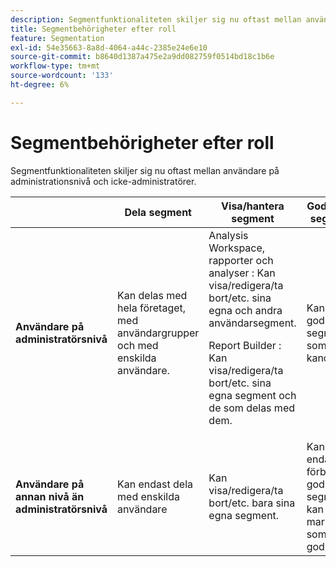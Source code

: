 ```yaml
---
description: Segmentfunktionaliteten skiljer sig nu oftast mellan användare på administrationsnivå och icke-administratörer.
title: Segmentbehörigheter efter roll
feature: Segmentation
exl-id: 54e35663-8a8d-4064-a44c-2385e24e6e10
source-git-commit: b8640d1387a475e2a9dd082759f0514bd18c1b6e
workflow-type: tm+mt
source-wordcount: '133'
ht-degree: 6%

---
```


# Segmentbehörigheter efter roll

Segmentfunktionaliteten skiljer sig nu oftast mellan användare på administrationsnivå och icke-administratörer.

<table id="table_13F72FD90C964B86BD4B51E6F51ED292"> 
 <thead> 
  <tr> 
   <th colname="col1" class="entry"></th> 
   <th colname="col2" class="entry"> Dela segment </th> 
   <th colname="col3" class="entry"> Visa/hantera segment </th> 
   <th colname="col4" class="entry"> Godkänna segment </th> 
   <th colname="col5" class="entry"> Tillämpar segment </th> 
  </tr> 
 </thead>
 <tbody> 
  <tr> 
   <td colname="col1"> <b>Användare på administratörsnivå</b> </td> 
   <td colname="col2"> Kan delas med hela företaget, med användargrupper och med enskilda användare. </td> 
   <td colname="col3"> <span class="keyword"> Analysis Workspace, rapporter och analyser </span>: Kan visa/redigera/ta bort/etc. sina egna och andra användarsegment. <p> <span class="keyword"> Report Builder </span>: Kan visa/redigera/ta bort/etc. sina egna segment och de som delas med dem. </p> </td> 
   <td colname="col4"> Kan godkänna segment som kanoniska. </td> 
   <td colname="col5"> Kan användas i alla segment i hela organisationen. </td> 
  </tr> 
  <tr> 
   <td colname="col1"> <b>Användare på annan nivå än administratörsnivå</b> </td> 
   <td colname="col2"> Kan endast dela med enskilda användare </td> 
   <td colname="col3"> Kan visa/redigera/ta bort/etc. bara sina egna segment. </td> 
   <td colname="col4"> Kan endast förbruka godkända segment, kan inte markeras som godkänt. </td> 
   <td colname="col5"> Kan tillämpa egna segment och segment som har delats med dem. </td> 
  </tr> 
 </tbody> 
</table>
